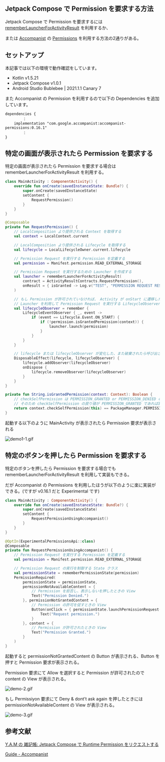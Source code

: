 ## Jetpack Compose で Permission を要求する方法

Jetpack Compose で Permission を要求するには [rememberLauncherForActivityResult](https://developer.android.com/reference/kotlin/androidx/activity/compose/package-summary#rememberlauncherforactivityresult) を利用するか、

または [Accompanist](https://google.github.io/accompanist/) の [Permissions](https://google.github.io/accompanist/permissions/#jetpack-compose-permissions) を利用する方法の2通りがある。

## セットアップ

本記事では以下の環境で動作確認をしています。

- Kotlin  v1.5.21
- Jetpack Compose v1.0.1
- Android Studio Bublebee | 2021.1.1 Canary 7

また Accompanist の Permission を利用するので以下の Dependencies を追加しています。

```other
dependencies {
		︙
    implementation "com.google.accompanist:accompanist-permissions:0.16.1"
		︙
}
```

## 特定の画面が表示されたら Permission を要求する

特定の画面が表示されたら Permission を要求する場合は rememberLauncherForActivityResult を利用する。

```kotlin
class MainActivity : ComponentActivity() {
    override fun onCreate(savedInstanceState: Bundle?) {
        super.onCreate(savedInstanceState)
        setContent {
            RequestPermission()
        }
    }
}

@Composable
private fun RequestPermission() {
    // LocalComposition より提供される Context を取得する
    val context = LocalContext.current

    // LocalComposition より提供される Lifecycle を取得する
    val lifecycle = LocalLifecycleOwner.current.lifecycle

    // Permission Request を実行する Permission を定義する
    val permission = Manifest.permission.READ_EXTERNAL_STORAGE

    // Permission Request を実行するための Launcher を作成する
    val launcher = rememberLauncherForActivityResult(
        contract = ActivityResultContracts.RequestPermission(),
        onResult = { isGranted -> Log.v("TEST", "PERMISSION REQUEST RESULT ${isGranted}") }
    )

    // もし Permission が許可されていなければ、 Activity が onStart に遷移したとき、
    // Launcher を利用して Permission Request を実行する LifecycleObserver を作成する。
    val lifecycleObserver = remember {
        LifecycleEventObserver { _, event ->
            if (event == Lifecycle.Event.ON_START) {
                if (!permission.isGrantedPermission(context)) {
                    launcher.launch(permission)
                }
            }
        }
    }

    // lifecycle または lifecycleObserver が変化した、また破棄されたら呼び出される
    DisposableEffect(lifecycle, lifecycleObserver) {
        lifecycle.addObserver(lifecycleObserver)
        onDispose {
            lifecycle.removeObserver(lifecycleObserver)
        }
    }
}

private fun String.isGrantedPermission(context: Context): Boolean {
    // checkSelfPermission は PERMISSION_GRANTED or PERMISSION_DENIED のどちらかを返す
    // そのため checkSelfPermission の戻り値が PERMISSION_GRANTED であれば許可済みになる。
    return context.checkSelfPermission(this) == PackageManager.PERMISSION_GRANTED
}
```

起動する以下のように MainActivity が表示されたら Permission 要求が表示される

![demo1-1.gif](https://res.craft.do/user/full/3a21bd0e-fe7a-39aa-73ad-b52ef24b655b/doc/40EA9784-8761-428A-9595-90B07391B2BA/667B8170-9A98-4C17-97A8-FBD8B0337340_2/demo1-1.gif)

## 特定のボタンを押したら Permission を要求する

特定のボタンを押したら Permission を要求する場合でも rememberLauncherForActivityResult を利用して実装もできる。

だが Accompanist の Permissions を利用したほうが以下のように楽に実装ができる。(ですが v0.16.1 だと Experimental です)

```kotlin
class MainActivity : ComponentActivity() {
    override fun onCreate(savedInstanceState: Bundle?) {
        super.onCreate(savedInstanceState)
        setContent {
            RequestPermissionUsingAccompanist()
        }
    }
}

@OptIn(ExperimentalPermissionsApi::class)
@Composable
private fun RequestPermissionUsingAccompanist() {
    // Permission Request を実行する Permission を定義する
    val permission = Manifest.permission.READ_EXTERNAL_STORAGE

    // Permission Request の実行を制御する State クラス
    val permissionState = rememberPermissionState(permission)
    PermissionRequired(
        permissionState = permissionState,
        permissionNotAvailableContent = {
            // Permission を拒否し、表示しないを押したときの View
            Text("Permission Denied.")
        }, permissionNotGrantedContent = {
            // Permission の許可を促すときの View
            Button(onClick = { permissionState.launchPermissionRequest() }) {
                Text("Request permission.")
            }
        }, content = {
            // Permission が許可されたときの View
            Text("Permission Granted.")
        }
    )
}
```

起動すると permissionNotGrantedContent の Button が表示される、Button を押すと Permission 要求が表示される。

Permission 要求にて Allow を選択すると Permission が許可されたので content の View が表示される。

![demo-2.gif](https://res.craft.do/user/full/3a21bd0e-fe7a-39aa-73ad-b52ef24b655b/doc/40EA9784-8761-428A-9595-90B07391B2BA/441064DA-ACF2-4351-84EF-3805752AC1CA_2/demo-2.gif)

もし Permissiyon 要求にて Deny & dont’t ask again を押したときには permissionNotAvailableContent の View が表示される。

![demo-3.gif](https://res.craft.do/user/full/3a21bd0e-fe7a-39aa-73ad-b52ef24b655b/doc/40EA9784-8761-428A-9595-90B07391B2BA/8EC03919-FF34-47D1-8C29-F69501164DAD_2/demo-3.gif)

## 参考文献

[Y.A.M の 雑記帳: Jetpack Compose で Runtime Permission をリクエストする](http://y-anz-m.blogspot.com/2021/06/jetpack-compose-runtime-permission.html)

[Guide - Accompanist](https://google.github.io/accompanist/permissions/)